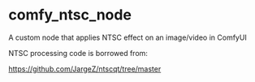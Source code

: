 # comfy_ntsc_node
A custom node that applies NTSC effect on an image/video in ComfyUI

NTSC processing code is borrowed from:

https://github.com/JargeZ/ntscqt/tree/master
